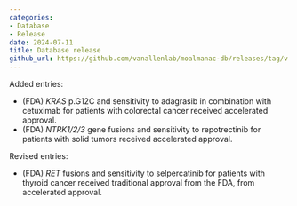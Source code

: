 ```yaml
---
categories: 
- Database
- Release
date: 2024-07-11
title: Database release
github_url: https://github.com/vanallenlab/moalmanac-db/releases/tag/v.2024-07-11
---
```

Added entries:
- (FDA) _KRAS_ p.G12C and sensitivity to adagrasib in combination with cetuximab for patients with colorectal cancer received accelerated approval. 
- (FDA) _NTRK1/2/3_ gene fusions and sensitivity to repotrectinib for patients with solid tumors received accelerated approval.

Revised entries:
- (FDA) _RET_ fusions and sensitivity to selpercatinib for patients with thyroid cancer received traditional approval from the FDA, from accelerated approval.
